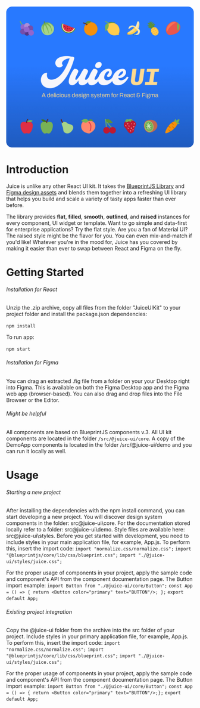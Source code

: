 ![This is an image](https://github.com/ryneschillinger/juice-ui/blob/d9e81b7fc56b557aa6707780bbe44b6a2252f56d/src/@juice-ui/assets/juice-ui-cover.jpg)

# Introduction

Juice is unlike any other React UI kit. It takes the [BlueprintJS Library](https://blueprintjs.com/) and [Figma design assets](https://www.figma.com/file/4UyBcwhG5eXHDbxrbF7CRm/Juice-UI-Kit?node-id=3737%3A47) and blends them together into a refreshing UI library that helps you build and scale a variety of tasty apps faster than ever before.

The library provides **flat**, **filled**, **smooth**, **outlined**, and **raised** instances for every component, UI widget or template. Want to go simple and data-first for enterprise applications? Try the flat style. Are you a fan of Material UI? The raised style might be the flavor for you. You can even mix-and-match if you'd like! Whatever you're in the mood for, Juice has you covered by making it easier than ever to swap between React and Figma on the fly.


# Getting Started

###### Installation for React
Unzip the .zip archive, copy all files from the folder "JuiceUIKit" to your project folder and install the package.json dependencies:

`npm install`

To run app:

`npm start`

###### Installation for Figma
You can drag an extracted .fig file from a folder on your your Desktop right into Figma. This is available on both the Figma Desktop app and the Figma web app (browser-based). You can also drag and drop files into the File Browser or the Editor. 

###### Might be helpful
All components are based on BlueprintJS components v.3. All UI kit components are located in the folder `/src/@juice-ui/core`. A copy of the DemoApp components is located in the folder /src/@juice-ui/demo and you can run it locally as well.


# Usage

###### Starting a new project
After installing the dependencies with the npm install command, you can start developing a new project. You will discover design system components in the folder: src\@juice-ui\core. For the documentation stored locally refer to a folder: src\@juice-ui\demo. Style files are available here: src\@juice-ui\styles. Before you get started with development, you need to include styles in your main application file, for example, App.js. To perform this, insert the import code:
`import "normalize.css/normalize.css";`
`import "@blueprintjs/core/lib/css/blueprint.css";`
`import "./@juice-ui/styles/juice.css";`

For the proper usage of components in your project, apply the sample code and component's API from the component documentation page. The Button import example:
`import Button from "./@juice-ui/core/Button";`
`const App = () => { return <Button color="primary" text="BUTTON"/>; };`
`export default App;`

###### Existing project integration
Copy the @juice-ui folder from the archive into the src folder of your project. Include styles in your primary application file, for example, App.js. To perform this, insert the import code:
`import "normalize.css/normalize.css";`
`import "@blueprintjs/core/lib/css/blueprint.css";`
`import "./@juice-ui/styles/juice.css";`

For the proper usage of components in your project, apply the sample code and component's API from the component documentation page. The Button import example:
`import Button from "./@juice-ui/core/Button";`
`const App = () => { return <Button color="primary" text="BUTTON"/>;};`
`export default App;`
